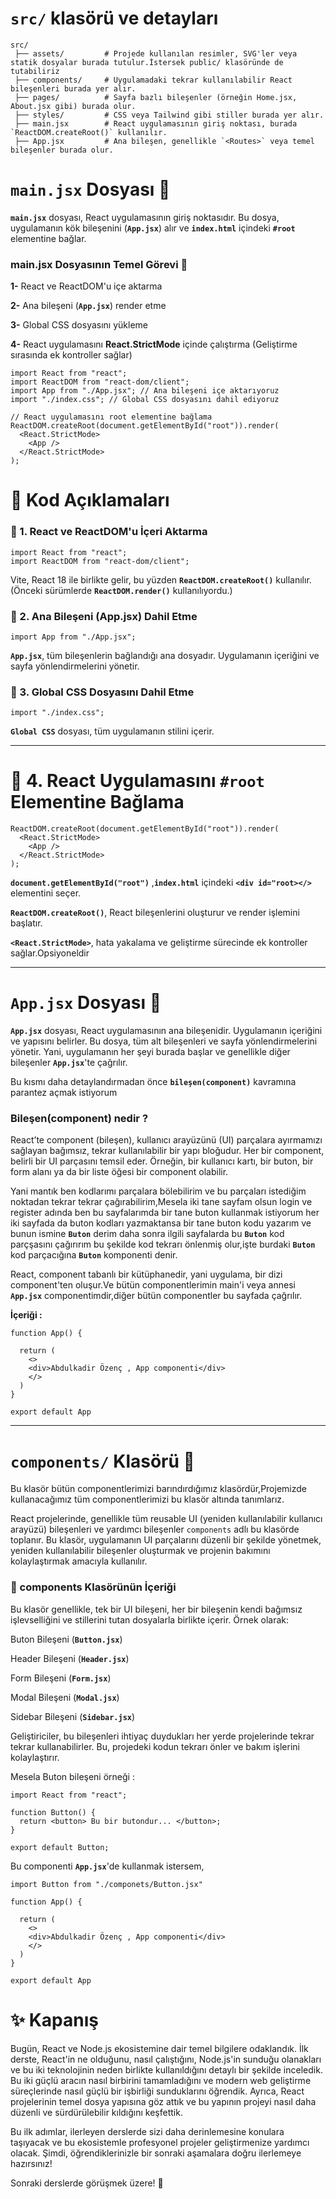 # **`src/`** klasörü ve detayları

```
src/
 ├── assets/         # Projede kullanılan resimler, SVG'ler veya statik dosyalar burada tutulur.İstersek public/ klasöründe de tutabiliriz
 ├── components/     # Uygulamadaki tekrar kullanılabilir React bileşenleri burada yer alır.
 ├── pages/          # Sayfa bazlı bileşenler (örneğin Home.jsx, About.jsx gibi) burada olur.
 ├── styles/         # CSS veya Tailwind gibi stiller burada yer alır.
 ├── main.jsx        # React uygulamasının giriş noktası, burada `ReactDOM.createRoot()` kullanılır.
 ├── App.jsx         # Ana bileşen, genellikle `<Routes>` veya temel bileşenler burada olur.
 ```
 
 # `main.jsx` Dosyası 🚫
 
 **`main.jsx`** dosyası, React uygulamasının giriş noktasıdır. Bu dosya, uygulamanın kök bileşenini (**`App.jsx`**) alır ve **`index.html`** içindeki **`#root`** elementine bağlar.
 
### main.jsx Dosyasının Temel Görevi 📌 
**1-** React ve ReactDOM'u içe aktarma

**2-** Ana bileşeni (**`App.jsx`**) render etme

**3-** Global CSS dosyasını yükleme

**4-** React uygulamasını **React.StrictMode** içinde çalıştırma (Geliştirme sırasında ek kontroller sağlar)

```
import React from "react";
import ReactDOM from "react-dom/client";
import App from "./App.jsx"; // Ana bileşeni içe aktarıyoruz
import "./index.css"; // Global CSS dosyasını dahil ediyoruz

// React uygulamasını root elementine bağlama
ReactDOM.createRoot(document.getElementById("root")).render(
  <React.StrictMode>
    <App />
  </React.StrictMode>
);
```

# 📌 Kod Açıklamaları

### 📌 1. React ve ReactDOM'u İçeri Aktarma
```
import React from "react";
import ReactDOM from "react-dom/client";
```
Vite, React 18 ile birlikte gelir, bu yüzden **`ReactDOM.createRoot()`** kullanılır. (Önceki sürümlerde **`ReactDOM.render()`** kullanılıyordu.)

### 📌 2. Ana Bileşeni (App.jsx) Dahil Etme
```
import App from "./App.jsx";
```
**`App.jsx`**, tüm bileşenlerin bağlandığı ana dosyadır.
Uygulamanın içeriğini ve sayfa yönlendirmelerini yönetir.

### 📌 3. Global CSS Dosyasını Dahil Etme
```
import "./index.css";
```
**`Global CSS`** dosyası, tüm uygulamanın stilini içerir.

---

# 📌 4. React Uygulamasını `#root` Elementine Bağlama
```
ReactDOM.createRoot(document.getElementById("root")).render(
  <React.StrictMode>
    <App />
  </React.StrictMode>
);

```

**`document.getElementById("root")`** ,**`index.html`** içindeki **`<div id="root></>`** elementini seçer.

**`ReactDOM.createRoot()`**, React bileşenlerini oluşturur ve render işlemini başlatır.

**`<React.StrictMode>`**, hata yakalama ve geliştirme sürecinde ek kontroller sağlar.Opsiyoneldir

---

# `App.jsx` Dosyası 🚫

**`App.jsx`** dosyası, React uygulamasının ana bileşenidir. Uygulamanın içeriğini ve yapısını belirler. Bu dosya, tüm alt bileşenleri ve sayfa yönlendirmelerini yönetir. Yani, uygulamanın her şeyi burada başlar ve genellikle diğer bileşenler **`App.jsx`**'te çağrılır.

Bu kısmı daha detaylandırmadan önce **`bileşen(component)`** kavramına parantez açmak istiyorum

### Bileşen(component) nedir ?

React’te component (bileşen), kullanıcı arayüzünü (UI) parçalara ayırmamızı sağlayan bağımsız, tekrar kullanılabilir bir yapı bloğudur. Her bir component, belirli bir UI parçasını temsil eder. Örneğin, bir kullanıcı kartı, bir buton, bir form alanı ya da bir liste öğesi bir component olabilir.

Yani mantık ben kodlarımı parçalara bölebilirim ve bu parçaları istediğim noktadan tekrar tekrar çağırabilirim,Mesela iki tane sayfam olsun login ve register adında ben bu sayfalarımda bir tane buton kullanmak istiyorum her iki sayfada da buton kodları yazmaktansa bir tane buton kodu yazarım ve bunun ismine **`Buton`** derim daha sonra ilgili sayfalarda bu **`Buton`** kod parçşasını çağırırım bu şekilde kod tekrarı önlenmiş olur,işte burdaki **`Buton`** kod parçacığına **`Buton`** komponenti denir.

React, component tabanlı bir kütüphanedir, yani uygulama, bir dizi component'ten oluşur.Ve bütün componentlerimin main'i veya annesi **`App.jsx`** componentimdir,diğer bütün componentler bu sayfada çağrılır.

**İçeriği :** 

```
function App() {

  return (
    <>
    <div>Abdulkadir Özenç , App componenti</div>
    </>
  )
}

export default App

```
---

# `components/` Klasörü 🚫
Bu klasör bütün componentlerimizi barındırdığımız klasördür,Projemizde kullanacağımız tüm componentlerimizi bu klasör altında tanımlarız.

React projelerinde, genellikle tüm reusable UI (yeniden kullanılabilir kullanıcı arayüzü) bileşenleri ve yardımcı bileşenler `components` adlı bu klasörde toplanır. Bu klasör, uygulamanın UI parçalarını düzenli bir şekilde yönetmek, yeniden kullanılabilir bileşenler oluşturmak ve projenin bakımını kolaylaştırmak amacıyla kullanılır.

### 🧩 components Klasörünün İçeriği

Bu klasör genellikle, tek bir UI bileşeni, her bir bileşenin kendi bağımsız işlevselliğini ve stillerini tutan dosyalarla birlikte içerir. Örnek olarak:

Buton Bileşeni (**`Button.jsx`**)

Header Bileşeni (**`Header.jsx`**)

Form Bileşeni (**`Form.jsx`**)

Modal Bileşeni (**`Modal.jsx`**)

Sidebar Bileşeni (**`Sidebar.jsx`**)

Geliştiriciler, bu bileşenleri ihtiyaç duydukları her yerde projelerinde tekrar tekrar kullanabilirler. Bu, projedeki kodun tekrarı önler ve bakım işlerini kolaylaştırır.

Mesela Buton bileşeni örneği : 

```
import React from "react";

function Button() {
  return <button> Bu bir butondur... </button>;
}

export default Button;
```

Bu componenti **`App.jsx`**'de kullanmak istersem,

```
import Button from "./componets/Button.jsx"

function App() {

  return (
    <>
    <div>Abdulkadir Özenç , App componenti</div>
    </>
  )
}

export default App
```

# ✨ Kapanış

Bugün, React ve Node.js ekosistemine dair temel bilgilere odaklandık. İlk derste, React'in ne olduğunu, nasıl çalıştığını, Node.js'in sunduğu olanakları ve bu iki teknolojinin neden birlikte kullanıldığını detaylı bir şekilde inceledik. Bu iki güçlü aracın nasıl birbirini tamamladığını ve modern web geliştirme süreçlerinde nasıl güçlü bir işbirliği sunduklarını öğrendik. Ayrıca, React projelerinin temel dosya yapısına göz attık ve bu yapının projeyi nasıl daha düzenli ve sürdürülebilir kıldığını keşfettik.

Bu ilk adımlar, ilerleyen derslerde sizi daha derinlemesine konulara taşıyacak ve bu ekosistemle profesyonel projeler geliştirmenize yardımcı olacak. Şimdi, öğrendiklerinizle bir sonraki aşamalara doğru ilerlemeye hazırsınız!

Sonraki derslerde görüşmek üzere! 🚀 

